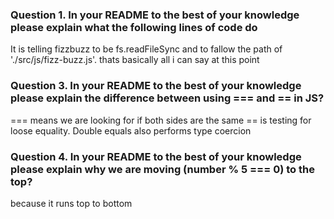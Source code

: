 ### Question 1. In your README to the best of your knowledge please explain what the following lines of code do

It is telling fizzbuzz to be fs.readFileSync and to fallow the path of './src/js/fizz-buzz.js'. thats basically all i can say at this point 

### Question 3. In your README to the best of your knowledge please explain the difference between using === and == in JS?

=== means we are looking for if both sides are the same
== is testing for loose equality. Double equals also performs type coercion

### Question 4. In your README to the best of your knowledge please explain why we are moving (number % 5 === 0) to the top?
 
 because it runs top to bottom 